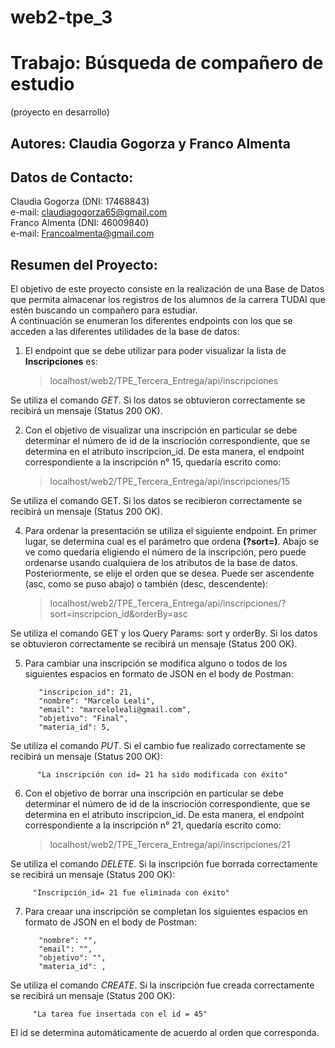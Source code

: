 # web2-tpe_3

# Trabajo: Búsqueda de compañero de estudio
(proyecto en desarrollo)

   ## Autores: Claudia Gogorza y Franco Almenta

##  Datos de Contacto:  ##
Claudia Gogorza (DNI: 17468843)  
e-mail: claudiagogorza65@gmail.com  
Franco Almenta (DNI: 46009840)  
e-mail: Francoalmenta@gmail.com  
## Resumen del Proyecto: ##  
El objetivo de este proyecto consiste en la realización de una Base de Datos que permita almacenar 
los registros de los alumnos de la carrera TUDAI que estén buscando un compañero para estudiar.  
A continuación se enumeran los diferentes endpoints con los que se acceden a las diferentes utilidades de la base de datos: 
1) El endpoint que se debe utilizar para poder visualizar la lista de **Inscripciones** es:
   
   > localhost/web2/TPE_Tercera_Entrega/api/inscripciones

Se utiliza el comando *GET*. Si los datos se obtuvieron correctamente se recibirá un mensaje (Status 200 OK).

2) Con el objetivo de visualizar una inscripción en particular se debe determinar el número de id
   de la inscrioción correspondiente, que se determina en el atributo inscripcion_id. De esta manera, el endpoint correspondiente a la inscripción n° 15, quedaría escrito como:

   > localhost/web2/TPE_Tercera_Entrega/api/inscripciones/15
   
Se utiliza el comando GET. Si los datos se recibieron correctamente se recibirá un mensaje (Status 200 OK).
    
4) Para ordenar la presentación se utiliza el siguiente endpoint. En primer lugar, se determina cual es el parámetro que ordena **(?sort=)**. Abajo se ve como quedaría eligiendo
   el número de la inscripción, pero puede ordenarse usando cualquiera de los atributos de la base de datos. Posteriormente, se elije el orden que se desea. Puede ser ascendente (asc, como se puso abajo) o también (desc, descendente):

   > localhost/web2/TPE_Tercera_Entrega/api/inscripciones/?sort=inscripcion_id&orderBy=asc
   
Se utiliza el comando GET y los Query Params: sort y orderBy. Si los datos se obtuvieron correctamente se recibirá un mensaje (Status 200 OK). 

5) Para cambiar una inscripción se modifica alguno o todos de los siguientes espacios en formato de JSON en el body de Postman:

          "inscripcion_id": 21,
          "nombre": "Marcelo Leali",  
          "email": "marceloleali@gmail.com",  
          "objetivo": "Final",  
          "materia_id": 5,

Se utiliza el comando *PUT*. Si el cambio fue realizado correctamente se recibirá un mensaje (Status 200 OK):  
  
          "La inscripción con id= 21 ha sido modificada con éxito"

6) Con el objetivo de borrar una inscripción en particular se debe determinar el número de id de la inscrioción correspondiente, que se determina en el atributo inscripcion_id. De esta manera, el endpoint correspondiente a la inscripción n° 21, quedaría escrito como:  

   > localhost/web2/TPE_Tercera_Entrega/api/inscripciones/21

Se utiliza el comando *DELETE*. Si la inscripción fue borrada correctamente se recibirá un mensaje (Status 200 OK): 

         "Inscripción_id= 21 fue eliminada con éxito"

7) Para creaar una inscripción se completan los siguientes espacios en formato de JSON en el body de Postman:  

          "nombre": "",  
          "email": "",  
          "objetivo": "",  
          "materia_id": ,

Se utiliza el comando *CREATE*. Si la inscripción fue creada correctamente se recibirá un mensaje (Status 200 OK):  

         "La tarea fue insertada con el id = 45"

El id se determina automáticamente de acuerdo al orden que corresponda.
